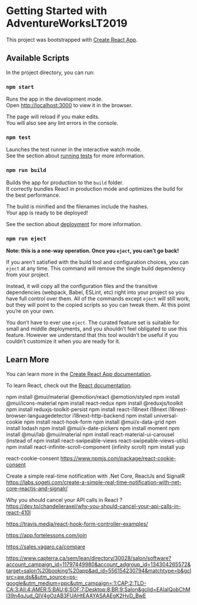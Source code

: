# Getting Started with AdventureWorksLT2019

This project was bootstrapped with [Create React App](https://github.com/facebook/create-react-app).

## Available Scripts

In the project directory, you can run:

### `npm start`

Runs the app in the development mode.\
Open [http://localhost:3000](http://localhost:3000) to view it in the browser.

The page will reload if you make edits.\
You will also see any lint errors in the console.

### `npm test`

Launches the test runner in the interactive watch mode.\
See the section about [running tests](https://facebook.github.io/create-react-app/docs/running-tests) for more information.

### `npm run build`

Builds the app for production to the `build` folder.\
It correctly bundles React in production mode and optimizes the build for the best performance.

The build is minified and the filenames include the hashes.\
Your app is ready to be deployed!

See the section about [deployment](https://facebook.github.io/create-react-app/docs/deployment) for more information.

### `npm run eject`

**Note: this is a one-way operation. Once you `eject`, you can’t go back!**

If you aren’t satisfied with the build tool and configuration choices, you can `eject` at any time. This command will remove the single build dependency from your project.

Instead, it will copy all the configuration files and the transitive dependencies (webpack, Babel, ESLint, etc) right into your project so you have full control over them. All of the commands except `eject` will still work, but they will point to the copied scripts so you can tweak them. At this point you’re on your own.

You don’t have to ever use `eject`. The curated feature set is suitable for small and middle deployments, and you shouldn’t feel obligated to use this feature. However we understand that this tool wouldn’t be useful if you couldn’t customize it when you are ready for it.

## Learn More

You can learn more in the [Create React App documentation](https://facebook.github.io/create-react-app/docs/getting-started).

To learn React, check out the [React documentation](https://reactjs.org/).

npm install @mui/material @emotion/react @emotion/styled
npm install @mui/icons-material
npm install react-redux
npm install @reduxjs/toolkit
npm install reduxjs-toolkit-persist
npm install react-i18next i18next i18next-browser-languagedetector i18next-http-backend
npm install universal-cookie
npm install react-hook-form
npm install @mui/x-data-grid
npm install lodash
npm install @mui/x-date-pickers
npm install moment
npm install @mui/lab @mui/material
npm install react-material-ui-carousel (instead of npm install react-swipeable-views react-swipeable-views-utils)
npm install react-infinite-scroll-component (infinity scroll)
npm install yup

react-cookie-consent
https://www.npmjs.com/package/react-cookie-consent

Create a simple real-time notification with .Net Core, ReactJs and SignalR
https://labs.sogeti.com/create-a-simple-real-time-notification-with-net-core-reactjs-and-signalr/

Why you should cancel your API calls in React ?
https://dev.to/chandelieraxel/why-you-should-cancel-your-api-calls-in-react-410l

https://travis.media/react-hook-form-controller-examples/

https://app.fortelessons.com/join

https://sales.vagaro.ca/compare

https://www.capterra.ca/sem/lean/directory/30028/salon/software?account_campaign_id=11797449980&account_adgroup_id=134304265572&target=salon%20booking%20app&ad_id=556154230794&matchtype=b&gclsrc=aw.ds&&utm_source=ps-google&utm_medium=ppc&utm_campaign=:1:CAP:2:TLD-CA:3:All:4:AMER:5:BAU:6:SOF:7:Desktop:8:BR:9:Salon&gclid=EAIaIQobChMI39n4qJud_QIV4gOzAB3FUAHtEAAYASAAEgK2HvD_BwE
